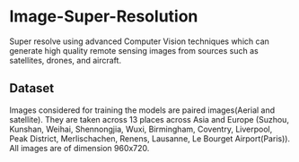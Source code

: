 # Image-Super-Resolution
Super resolve using advanced Computer Vision techniques which can generate high quality remote sensing images from sources such as satellites, drones, and aircraft.

## Dataset 
Images considered for training the models are paired images(Aerial and satellite). They are taken across 13 places across Asia and Europe (Suzhou, Kunshan, Weihai, Shennongjia, Wuxi, Birmingham, Coventry, Liverpool, Peak District, Merlischachen, Renens, Lausanne, Le Bourget Airport(Paris)). All images are of dimension 960x720. 
